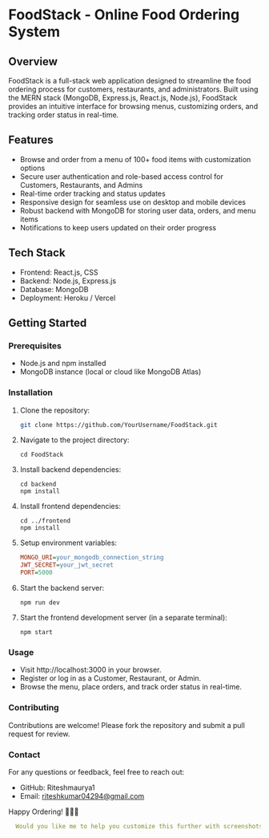 # FoodStack - Online Food Ordering System

## Overview
FoodStack is a full-stack web application designed to streamline the food ordering process for customers, restaurants, and administrators. Built using the MERN stack (MongoDB, Express.js, React.js, Node.js), FoodStack provides an intuitive interface for browsing menus, customizing orders, and tracking order status in real-time.

## Features
- Browse and order from a menu of 100+ food items with customization options
- Secure user authentication and role-based access control for Customers, Restaurants, and Admins
- Real-time order tracking and status updates
- Responsive design for seamless use on desktop and mobile devices
- Robust backend with MongoDB for storing user data, orders, and menu items
- Notifications to keep users updated on their order progress

## Tech Stack
- Frontend: React.js, CSS
- Backend: Node.js, Express.js
- Database: MongoDB
- Deployment: Heroku / Vercel

## Getting Started

### Prerequisites
- Node.js and npm installed
- MongoDB instance (local or cloud like MongoDB Atlas)

### Installation
1. Clone the repository:
   ```bash
   git clone https://github.com/YourUsername/FoodStack.git
2. Navigate to the project directory:
   ```base
   cd FoodStack
3. Install backend dependencies:
    ```base
   cd backend
   npm install
4. Install frontend dependencies:
    ```base
   cd ../frontend
   npm install
5. Setup environment variables:
    ```ini
    MONGO_URI=your_mongodb_connection_string
    JWT_SECRET=your_jwt_secret
    PORT=5000
6. Start the backend server:
    ```base
   npm run dev
7. Start the frontend development server (in a separate terminal):
   ```base
   npm start
### Usage
 - Visit http://localhost:3000 in your browser.
 - Register or log in as a Customer, Restaurant, or Admin.
 - Browse the menu, place orders, and track order status in real-time.
### Contributing
  Contributions are welcome! Please fork the repository and submit a pull request for review.
### Contact
  For any questions or feedback, feel free to reach out:
  - GitHub: Riteshmaurya1
  - Email: riteshkumar04294@gmail.com
    
Happy Ordering! 🍔🍕🍜
```yaml
  Would you like me to help you customize this further with screenshots, demo links, or installation videos?
